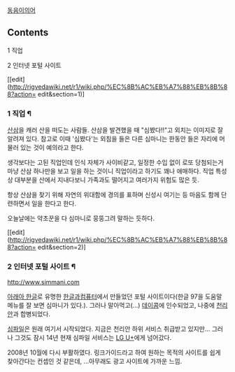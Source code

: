 [동음이의어](%EB%8F%99%EC%9D%8C%EC%9D%B4%EC%9D%98%EC%96%B4.md)

## Contents

    

1 직업

2 인터넷 포털 사이트

[[edit](http://rigvedawiki.net/r1/wiki.php/%EC%8B%AC%EB%A7%88%EB%8B%88?action=
edit&section=1)]

### 1 직업 ¶

[산삼](%EC%82%B0%EC%82%BC.md)을 캐러 산을 떠도는 사람들. 산삼을 발견했을 때 "심봤다!!"고 외치는 이미지로 잘
알려져 있다. 참고로 이때 '심봤다'는 외침을 들은 다른 심마니는 한동안 들은 자리에 머물러 있는 것이 예의라고 한다.

  

생각보다는 고된 직업인데 인식 자체가 사이비같고, 일정한 수입 없이 로또 당첨되는거 마냥 산삼 하나만을 보고 일을 하는 것이니 직업이라고
하기도 꽤나 애매하다. 직업 특성상 대부분을 산에서 지내다보니 가족과도 떨어지고 여러가지 위험도 많은 듯.

  

항상 산삼을 찾기 위해 자연의 위대함에 경의를 표하며 신성시 여기는 등 마음도 함께 단련하면서 일을 한다고 한다.

  

오늘날에는 약초꾼을 다 심마니로 뭉뚱그려 말하는 듯하다.

[[edit](http://rigvedawiki.net/r1/wiki.php/%EC%8B%AC%EB%A7%88%EB%8B%88?action=
edit&section=2)]

### 2 인터넷 포털 사이트 ¶

<http://www.simmani.com>

  

[아래아 한글](%EC%95%84%EB%9E%98%EC%95%84%20%ED%95%9C%EA%B8%80.md)로 유명한
[한글과컴퓨터](%ED%95%9C%EA%B8%80%EA%B3%BC%EC%BB%B4%ED%93%A8%ED%84%B0.md)에서 만들었던
포털 사이트이다(한글 97을 도움말 메뉴를 잘 보면 심마니가 있다.). 그러나 말아먹고(...)
[데이콤](LG%EB%8D%B0%EC%9D%B4%EC%BD%A4.md)에 인수되었고, 나중에
[천리안](%EC%B2%9C%EB%A6%AC%EC%95%88.md)과 합병되었다.

  

[심파일](%EC%8B%AC%ED%8C%8C%EC%9D%BC.md)은 원래 여기서 시작되었다. 지금은 천리안 하위 서비스 취급받고
있지만... 그러나 그것도 잠시 14년 현재 심파일 서비스는 [LG U+](LG%20U+.md)에게 넘어갔다.

  

2008년 10월에 다시 부활하였다. 링크가이드라고 하여 원하는 목적의 사이트를 쉽게 찾아간다는 컨셉인 것 같은데, ...아무래도 광고
사이트에 가까운 느낌.

